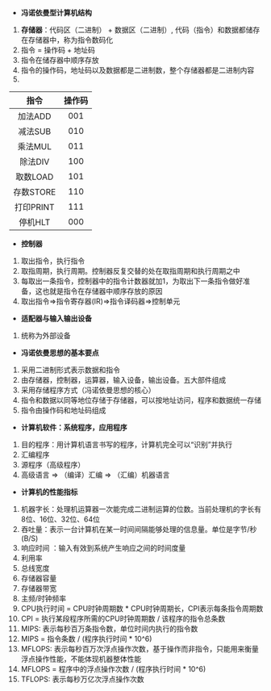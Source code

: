 - **冯诺依曼型计算机结构**
1. **存储器**：代码区（二进制） + 数据区（二进制）, 代码（指令）和数据都储存在存储器中，称为指令数码化
2. 指令 = 操作码 + 地址码
3. 指令在储存器中顺序存放 
4. 指令的操作码，地址码以及数据都是二进制数，整个存储器都是二进制内容
5. 
|   指令    | 操作码 |
| :-------: | :----: |
|  加法ADD  |  001   |
|  减法SUB  |  010   |
|  乘法MUL  |  011   |
|  除法DIV  |  100   |
| 取数LOAD  |  101   |
| 存数STORE |  110   |
| 打印PRINT |  111   |
|  停机HLT  |  000   |

- **控制器**
1. 取出指令，执行指令
2. 取指周期，执行周期。控制器反复交替的处在取指周期和执行周期之中
3. 每取出一条指令，控制器中的指令计数器就加1，为取出下一条指令做好准备，这也就是指令在存储器中顺序存放的原因
4. 取出指令=>指令寄存器(IR)=>指令译码器=>控制单元
- **适配器与输入输出设备**
1. 统称为外部设备

- **冯诺依曼思想的基本要点**
1. 采用二进制形式表示数据和指令
2. 由存储器，控制器，运算器，输入设备，输出设备。五大部件组成
3. 采用存储程序方式（冯诺依曼思想的核心）
4. 指令和数据以同等地位存储于存储器，可以按地址访问，程序和数据统一存储
5. 指令由操作码和地址码组成

- **计算机软件：系统程序，应用程序**
1. 目的程序：用计算机语言书写的程序，计算机完全可以“识别”并执行
2. 汇编程序
3. 源程序（高级程序）
4. 高级语言 => （编译）汇编 => （汇编）机器语言

- **计算机的性能指标**
1. 机器字长：处理机运算器一次能完成二进制运算的位数。当前处理机的字长有8位、16位、32位、64位
2. 吞吐量：表示一台计算机在某一时间间隔能够处理的信息量。单位是字节/秒(B/S)
3. 响应时间 ：输入有效到系统产生响应之间的时间度量
4. 利用率
5. 总线宽度
6. 存储器容量
7. 存储器带宽
8. 主频/时钟频率
9. CPU执行时间 = CPU时钟周期数 * CPU时钟周期长，CPI表示每条指令周期数
10. CPI = 执行某段程序所需的CPU时钟周期数 / 该程序的指令总条数
11. MIPS: 表示每秒百万条指令数，单位时间内执行的指令数
12. MIPS = 指令条数 / (程序执行时间 * 10^6)
13. MFLOPS: 表示每秒百万次浮点操作次数，基于操作而非指令，只能用来衡量浮点操作性能，不能体现机器整体性能
14. MFLOPS = 程序中的浮点操作次数 / (程序执行时间 * 10^6)
15. TFLOPS: 表示每秒万亿次浮点操作次数